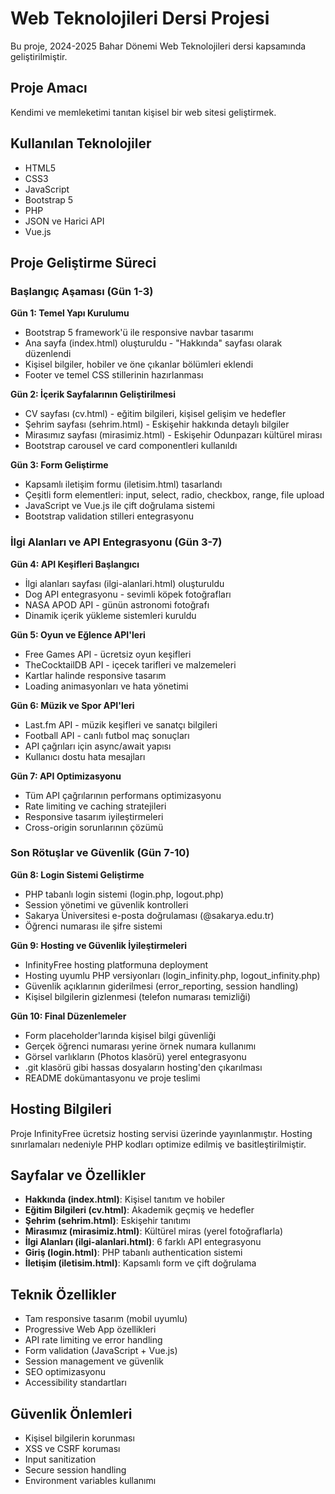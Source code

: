 # Web Teknolojileri Dersi Projesi

Bu proje, 2024-2025 Bahar Dönemi Web Teknolojileri dersi kapsamında geliştirilmiştir.

## Proje Amacı
Kendimi ve memleketimi tanıtan kişisel bir web sitesi geliştirmek.

## Kullanılan Teknolojiler
- HTML5
- CSS3
- JavaScript
- Bootstrap 5
- PHP
- JSON ve Harici API
- Vue.js

## Proje Geliştirme Süreci

### **Başlangıç Aşaması (Gün 1-3)**

**Gün 1: Temel Yapı Kurulumu**
- Bootstrap 5 framework'ü ile responsive navbar tasarımı
- Ana sayfa (index.html) oluşturuldu - "Hakkında" sayfası olarak düzenlendi
- Kişisel bilgiler, hobiler ve öne çıkanlar bölümleri eklendi
- Footer ve temel CSS stillerinin hazırlanması

**Gün 2: İçerik Sayfalarının Geliştirilmesi**
- CV sayfası (cv.html) - eğitim bilgileri, kişisel gelişim ve hedefler
- Şehrim sayfası (sehrim.html) - Eskişehir hakkında detaylı bilgiler
- Mirasımız sayfası (mirasimiz.html) - Eskişehir Odunpazarı kültürel mirası
- Bootstrap carousel ve card componentleri kullanıldı

**Gün 3: Form Geliştirme**
- Kapsamlı iletişim formu (iletisim.html) tasarlandı
- Çeşitli form elementleri: input, select, radio, checkbox, range, file upload
- JavaScript ve Vue.js ile çift doğrulama sistemi
- Bootstrap validation stilleri entegrasyonu

### **İlgi Alanları ve API Entegrasyonu (Gün 3-7)**

**Gün 4: API Keşifleri Başlangıcı**
- İlgi alanları sayfası (ilgi-alanlari.html) oluşturuldu
- Dog API entegrasyonu - sevimli köpek fotoğrafları
- NASA APOD API - günün astronomi fotoğrafı
- Dinamik içerik yükleme sistemleri kuruldu

**Gün 5: Oyun ve Eğlence API'leri**
- Free Games API - ücretsiz oyun keşifleri
- TheCocktailDB API - içecek tarifleri ve malzemeleri
- Kartlar halinde responsive tasarım
- Loading animasyonları ve hata yönetimi

**Gün 6: Müzik ve Spor API'leri**
- Last.fm API - müzik keşifleri ve sanatçı bilgileri
- Football API - canlı futbol maç sonuçları
- API çağrıları için async/await yapısı
- Kullanıcı dostu hata mesajları

**Gün 7: API Optimizasyonu**
- Tüm API çağrılarının performans optimizasyonu
- Rate limiting ve caching stratejileri
- Responsive tasarım iyileştirmeleri
- Cross-origin sorunlarının çözümü

### **Son Rötuşlar ve Güvenlik (Gün 7-10)**

**Gün 8: Login Sistemi Geliştirme**
- PHP tabanlı login sistemi (login.php, logout.php)
- Session yönetimi ve güvenlik kontrolleri
- Sakarya Üniversitesi e-posta doğrulaması (@sakarya.edu.tr)
- Öğrenci numarası ile şifre sistemi

**Gün 9: Hosting ve Güvenlik İyileştirmeleri**
- InfinityFree hosting platformuna deployment
- Hosting uyumlu PHP versiyonları (login_infinity.php, logout_infinity.php)
- Güvenlik açıklarının giderilmesi (error_reporting, session handling)
- Kişisel bilgilerin gizlenmesi (telefon numarası temizliği)

**Gün 10: Final Düzenlemeler**
- Form placeholder'larında kişisel bilgi güvenliği
- Gerçek öğrenci numarası yerine örnek numara kullanımı
- Görsel varlıkların (Photos klasörü) yerel entegrasyonu
- .git klasörü gibi hassas dosyaların hosting'den çıkarılması
- README dokümantasyonu ve proje teslimi

## Hosting Bilgileri
Proje InfinityFree ücretsiz hosting servisi üzerinde yayınlanmıştır. Hosting sınırlamaları nedeniyle PHP kodları optimize edilmiş ve basitleştirilmiştir.

## Sayfalar ve Özellikler
- **Hakkında (index.html)**: Kişisel tanıtım ve hobiler
- **Eğitim Bilgileri (cv.html)**: Akademik geçmiş ve hedefler
- **Şehrim (sehrim.html)**: Eskişehir tanıtımı
- **Mirasımız (mirasimiz.html)**: Kültürel miras (yerel fotoğraflarla)
- **İlgi Alanları (ilgi-alanlari.html)**: 6 farklı API entegrasyonu
- **Giriş (login.html)**: PHP tabanlı authentication sistemi
- **İletişim (iletisim.html)**: Kapsamlı form ve çift doğrulama

## Teknik Özellikler
- Tam responsive tasarım (mobil uyumlu)
- Progressive Web App özellikleri
- API rate limiting ve error handling
- Form validation (JavaScript + Vue.js)
- Session management ve güvenlik
- SEO optimizasyonu
- Accessibility standartları

## Güvenlik Önlemleri
- Kişisel bilgilerin korunması
- XSS ve CSRF koruması
- Input sanitization
- Secure session handling
- Environment variables kullanımı 
